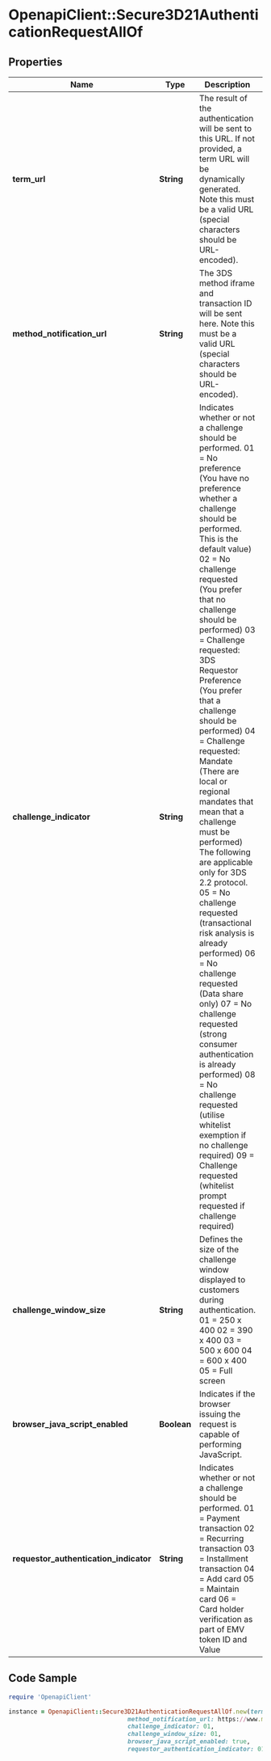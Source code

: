 # OpenapiClient::Secure3D21AuthenticationRequestAllOf

## Properties

Name | Type | Description | Notes
------------ | ------------- | ------------- | -------------
**term_url** | **String** | The result of the authentication will be sent to this URL. If not provided, a term URL will be dynamically generated. Note this must be a valid URL (special characters should be URL-encoded). | [optional] 
**method_notification_url** | **String** | The 3DS method iframe and transaction ID will be sent here. Note this must be a valid URL (special characters should be URL-encoded). | [optional] 
**challenge_indicator** | **String** | Indicates whether or not a challenge should be performed. 01 &#x3D; No preference (You have no preference whether a challenge should be performed. This is the default value) 02 &#x3D; No challenge requested (You prefer that no challenge should be performed) 03 &#x3D; Challenge requested: 3DS Requestor Preference (You prefer that a challenge should be performed) 04 &#x3D; Challenge requested: Mandate (There are local or regional mandates that mean that a challenge must be performed) The following are applicable only for 3DS 2.2 protocol. 05 &#x3D; No challenge requested (transactional risk analysis is already performed) 06 &#x3D; No challenge requested (Data share only) 07 &#x3D; No challenge requested (strong consumer authentication is already performed) 08 &#x3D; No challenge requested (utilise whitelist exemption if no challenge required) 09 &#x3D; Challenge requested (whitelist prompt requested if challenge required)  | [optional] [default to &#39;01&#39;]
**challenge_window_size** | **String** | Defines the size of the challenge window displayed to customers during authentication. 01 &#x3D; 250 x 400 02 &#x3D; 390 x 400 03 &#x3D; 500 x 600 04 &#x3D; 600 x 400 05 &#x3D; Full screen  | [optional] 
**browser_java_script_enabled** | **Boolean** | Indicates if the browser issuing the request is capable of performing JavaScript. | [optional] 
**requestor_authentication_indicator** | **String** | Indicates whether or not a challenge should be performed. 01 &#x3D; Payment transaction 02 &#x3D; Recurring transaction 03 &#x3D; Installment transaction 04 &#x3D; Add card 05 &#x3D; Maintain card 06 &#x3D; Card holder verification as part of EMV token ID and Value  | [optional] [default to &#39;01&#39;]

## Code Sample

```ruby
require 'OpenapiClient'

instance = OpenapiClient::Secure3D21AuthenticationRequestAllOf.new(term_url: https://www.mywebshop.com/process3dSecure,
                                 method_notification_url: https://www.mywebshop.com/process3dSecureMethodNotification?transactionReferenceNumber&#x3D;ffffffff-ba0b-539f-8000-016b2343ad7e,
                                 challenge_indicator: 01,
                                 challenge_window_size: 01,
                                 browser_java_script_enabled: true,
                                 requestor_authentication_indicator: 01)
```


